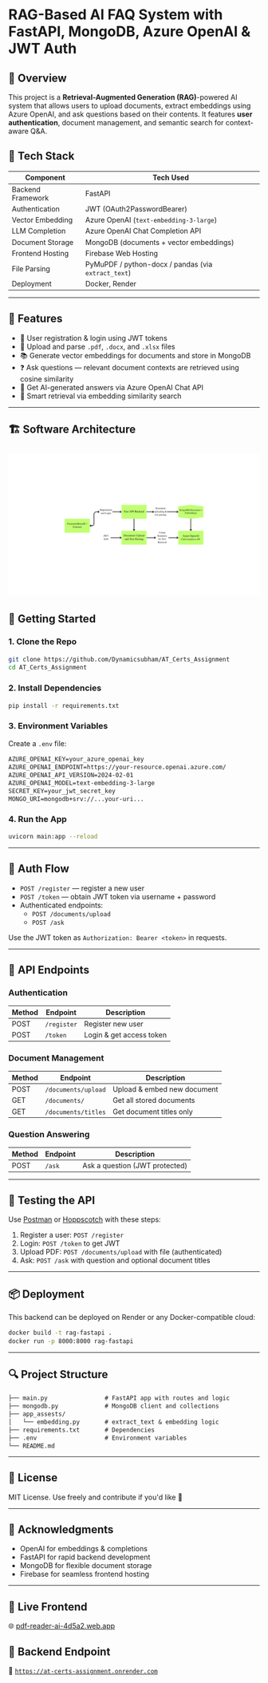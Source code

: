 # RAG-Based AI FAQ System with FastAPI, MongoDB, Azure OpenAI & JWT Auth

## 🧠 Overview
This project is a **Retrieval-Augmented Generation (RAG)**-powered AI system that allows users to upload documents, extract embeddings using Azure OpenAI, and ask questions based on their contents. It features **user authentication**, document management, and semantic search for context-aware Q&A.

## 🔧 Tech Stack

| Component            | Tech Used                                     |
|---------------------|-----------------------------------------------|
| Backend Framework   | FastAPI                                       |
| Authentication      | JWT (OAuth2PasswordBearer)                    |
| Vector Embedding    | Azure OpenAI (`text-embedding-3-large`)       |
| LLM Completion      | Azure OpenAI Chat Completion API              |
| Document Storage    | MongoDB (documents + vector embeddings)       |
| Frontend Hosting    | Firebase Web Hosting                          |
| File Parsing        | PyMuPDF / python-docx / pandas (via `extract_text`) |
| Deployment          | Docker, Render                                |

---

## 📁 Features

- 🔐 User registration & login using JWT tokens
- 📄 Upload and parse `.pdf`, `.docx`, and `.xlsx` files
- 📚 Generate vector embeddings for documents and store in MongoDB
- ❓ Ask questions — relevant document contexts are retrieved using cosine similarity
- 💬 Get AI-generated answers via Azure OpenAI Chat API
- 🧠 Smart retrieval via embedding similarity search

---

## 🏗️ Software Architecture

![Software Architecture](https://github.com/Dynamicsubham/AT_Certs_Assignment/blob/master/Fast%20API%20Backend.png)
---

## 🚀 Getting Started

### 1. Clone the Repo
```bash
git clone https://github.com/Dynamicsubham/AT_Certs_Assignment
cd AT_Certs_Assignment
```

### 2. Install Dependencies
```bash
pip install -r requirements.txt
```

### 3. Environment Variables
Create a `.env` file:

```env
AZURE_OPENAI_KEY=your_azure_openai_key
AZURE_OPENAI_ENDPOINT=https://your-resource.openai.azure.com/
AZURE_OPENAI_API_VERSION=2024-02-01
AZURE_OPENAI_MODEL=text-embedding-3-large
SECRET_KEY=your_jwt_secret_key
MONGO_URI=mongodb+srv://...your-uri...
```

### 4. Run the App
```bash
uvicorn main:app --reload
```

---

## 🔐 Auth Flow
- `POST /register` — register a new user
- `POST /token` — obtain JWT token via username + password
- Authenticated endpoints:
  - `POST /documents/upload`
  - `POST /ask`

Use the JWT token as `Authorization: Bearer <token>` in requests.

---

## 📘 API Endpoints

### Authentication
| Method | Endpoint     | Description              |
|--------|--------------|--------------------------|
| POST   | `/register`  | Register new user        |
| POST   | `/token`     | Login & get access token |

### Document Management
| Method | Endpoint               | Description                  |
|--------|------------------------|------------------------------|
| POST   | `/documents/upload`    | Upload & embed new document |
| GET    | `/documents/`          | Get all stored documents     |
| GET    | `/documents/titles`    | Get document titles only     |

### Question Answering
| Method | Endpoint  | Description                       |
|--------|-----------|-----------------------------------|
| POST   | `/ask`    | Ask a question (JWT protected)    |

---

## 🧪 Testing the API
Use [Postman](https://www.postman.com/) or [Hoppscotch](https://hoppscotch.io/) with these steps:

1. Register a user: `POST /register`
2. Login: `POST /token` to get JWT
3. Upload PDF: `POST /documents/upload` with file (authenticated)
4. Ask: `POST /ask` with question and optional document titles

---

## 📦 Deployment
This backend can be deployed on Render or any Docker-compatible cloud:

```bash
docker build -t rag-fastapi .
docker run -p 8000:8000 rag-fastapi
```

---

## 🔍 Project Structure

```
├── main.py                # FastAPI app with routes and logic
├── mongodb.py             # MongoDB client and collections
├── app_assests/
│   └── embedding.py       # extract_text & embedding logic
├── requirements.txt       # Dependencies
├── .env                   # Environment variables
└── README.md
```

---

## 📄 License
MIT License. Use freely and contribute if you'd like 💙

---

## 🙌 Acknowledgments
- OpenAI for embeddings & completions
- FastAPI for rapid backend development
- MongoDB for flexible document storage
- Firebase for seamless frontend hosting

---

## 🔗 Live Frontend
🌐 [pdf-reader-ai-4d5a2.web.app](https://pdf-reader-ai-4d5a2.web.app)

## 📡 Backend Endpoint
🧠 [`https://at-certs-assignment.onrender.com`](https://at-certs-assignment.onrender.com)

